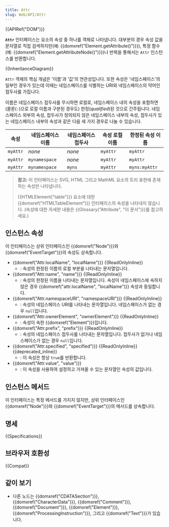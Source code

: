 ```yaml
---
title: Attr
slug: Web/API/Attr
---
```


{{APIRef("DOM")}}

**`Attr`** 인터페이스는 요소의 속성 중 하나를 객체로 나타냅니다. 대부분의 경우 속성 값을 문자열로 직접 검색하지만(예: {{domxref("Element.getAttribute()")}}), 특정 함수(예: {{domxref("Element.getAttributeNode()")}})나 반복을 통해서는 `Attr` 인스턴스를 반환합니다.

{{InheritanceDiagram}}

`Attr` 객체의 핵심 개념은 '이름'과 '값'의 연관성입니다. 또한 속성은 '네임스페이스'의 일부인 경우가 있는데 이때는 네임스페이스를 식별하는 URI와 네임스페이스의 약어인 접두사를 가집니다.

이름은 네임스페이스 접두사를 무시하면 로컬로, 네임스페이스 내의 속성을 포함하면(콜론(`:`)으로 로컬 이름과 구분된 경우도) 한정(_qualified_)된 것으로 간주됩니다. 네임스페이스 외부의 속성, 접두사가 정의되지 않은 네임스페이스 내부의 속성, 접두사가 있는 네임스페이스 내부의 속성과 같은 다음 세 가지 경우로 나눌 수 있습니다.

| 속성     | 네임스페이스 이름 | 네임스페이스 접두사 | 속성 로컬 이름 | 한정된 속성 이름 |
| -------- | ----------------- | ------------------- | -------------- | ---------------- |
| `myAttr` | _none_            | _none_              | `myAttr`       | `myAttr`         |
| `myAttr` | `mynamespace`     | _none_              | `myAttr`       | `myAttr`         |
| `myAttr` | `mynamespace`     | `myns`              | `myAttr`       | `myns:myAttr`    |

> **참고:** 이 인터페이스는 SVG, HTML 그리고 MathML 요소의 트리 표현에 존재하는 속성만 나타냅니다.
>
> {{HTMLElement("table")}} 요소에 대한 {{domxref("HTMLTableElement")}} 인터페이스의 속성을 나타내지 않습니다. (속성에 대한 자세한 내용은 {{Glossary("Attribute", "이 문서")}}를 참고하세요.)

## 인스턴스 속성

이 인터페이스는 상위 인터페이스인 {{domxref("Node")}}와 {{domxref("EventTarget")}}의 속성도 상속합니다.

- {{domxref("Attr.localName", "localName")}} {{ReadOnlyInline}}
  - : 속성의 한정된 이름의 로컬 부분을 나타내는 문자열입니다.
- {{domxref("Attr.name", "name")}} {{ReadOnlyInline}}
  - : 속성의 한정된 이름을 나타내는 문자열입니다. 속성이 네임스페이스에 속하지 않은 경우 {{domxref("attr.localName", "localName")}} 속성과 동일합니다.
- {{domxref("Attr.namespaceURI", "namespaceURI")}} {{ReadOnlyInline}}
  - : 속성의 네임스페이스 URI를 나타내는 문자열입니다. 네임스페이스가 없는 경우 `null`입니다.
- {{domxref("Attr.ownerElement", "ownerElement")}} {{ReadOnlyInline}}
  - : 속성이 속한 {{domxref("Element")}}입니다.
- {{domxref("Attr.prefix", "prefix")}} {{ReadOnlyInline}}
  - : 속성의 네임스페이스 접두사를 나타내는 문자열입니다. 접두사가 없거나 네임스페이스가 없는 경우 `null`입니다.
- {{domxref("Attr.specified", "specified")}} {{ReadOnlyInline}} {{deprecated_inline}}
  - : 이 속성은 항상 `true`를 반환합니다.
- {{domxref("Attr.value", "value")}}
  - : 이 속성을 사용하여 설정하고 가져올 수 있는 문자열인 속성의 값입니다.

## 인스턴스 메서드

이 인터페이스는 특정 메서드를 가지지 않지만, 상위 인터페이스인 {{domxref("Node")}}와 {{domxref("EventTarget")}}의 메서드를 상속합니다.

## 명세

{{Specifications}}

## 브라우저 호환성

{{Compat}}

## 같이 보기

- 다른 노드는 {{domxref("CDATASection")}}, {{domxref("CharacterData")}}, {{domxref("Comment")}}, {{domxref("Document")}}, {{domxref("Element")}}, {{domxref("ProcessingInstruction")}}, 그리고 {{domxref("Text")}}가 있습니다.
